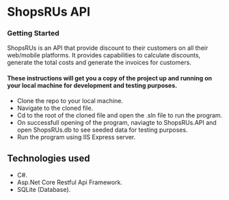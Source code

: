 # ShopsRUs API
### Getting Started
ShopsRUs is an API that provide discount to their customers on all their web/mobile platforms.
It provides capabilities to calculate discounts, generate the total costs and generate the
invoices for customers.
#### These instructions will get you a copy of the project up and running on your local machine for development and testing purposes.
* Clone the repo to your local machine.
* Navigate to the cloned file.
* Cd to the root of the cloned file and open the .sln file to run the program.
* On successfull opening of the program, naviagte to ShopsRUs.API and open ShopsRUs.db to see seeded data for testing purposes.
* Run the program using IIS Express server.

## Technologies used
* C#.
* Asp.Net Core Restful Api Framework.
* SQLite (Database).

